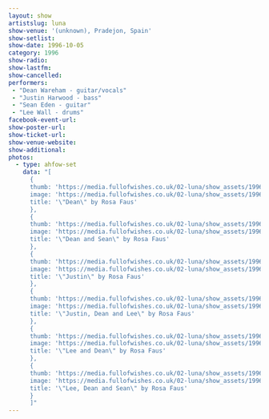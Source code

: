 ```yaml
---
layout: show
artistslug: luna
show-venue: '(unknown), Pradejon, Spain'
show-setlist:
show-date: 1996-10-05
category: 1996
show-radio:
show-lastfm:
show-cancelled:
performers:
 - "Dean Wareham - guitar/vocals"
 - "Justin Harwood - bass"
 - "Sean Eden - guitar"
 - "Lee Wall - drums"
facebook-event-url:
show-poster-url:
show-ticket-url:
show-venue-website:
show-additional:
photos:
  - type: ahfow-set
    data: "[
      {
      thumb: 'https://media.fullofwishes.co.uk/02-luna/show_assets/1996-10-05/19961005_pradejon_01.jpg',
      image: 'https://media.fullofwishes.co.uk/02-luna/show_assets/1996-10-05/19961005_pradejon_01.jpg',
      title: '\"Dean\" by Rosa Faus'
      },
      {
      thumb: 'https://media.fullofwishes.co.uk/02-luna/show_assets/1996-10-05/19961005_pradejon_02.jpg',
      image: 'https://media.fullofwishes.co.uk/02-luna/show_assets/1996-10-05/19961005_pradejon_02.jpg',
      title: '\"Dean and Sean\" by Rosa Faus'
      },
      {
      thumb: 'https://media.fullofwishes.co.uk/02-luna/show_assets/1996-10-05/19961005_pradejon_03.jpg',
      image: 'https://media.fullofwishes.co.uk/02-luna/show_assets/1996-10-05/19961005_pradejon_03.jpg',
      title: '\"Justin\" by Rosa Faus'
      },
      {
      thumb: 'https://media.fullofwishes.co.uk/02-luna/show_assets/1996-10-05/19961005_pradejon_04.jpg',
      image: 'https://media.fullofwishes.co.uk/02-luna/show_assets/1996-10-05/19961005_pradejon_04.jpg',
      title: '\"Justin, Dean and Lee\" by Rosa Faus'
      },
      {
      thumb: 'https://media.fullofwishes.co.uk/02-luna/show_assets/1996-10-05/19961005_pradejon_05.jpg',
      image: 'https://media.fullofwishes.co.uk/02-luna/show_assets/1996-10-05/19961005_pradejon_05.jpg',
      title: '\"Lee and Dean\" by Rosa Faus'
      },
      {
      thumb: 'https://media.fullofwishes.co.uk/02-luna/show_assets/1996-10-05/19961005_pradejon_06.jpg',
      image: 'https://media.fullofwishes.co.uk/02-luna/show_assets/1996-10-05/19961005_pradejon_06.jpg',
      title: '\"Lee, Dean and Sean\" by Rosa Faus'
      }
      ]"
---
```

